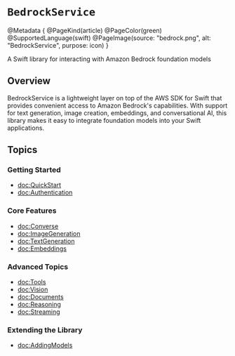 # ``BedrockService``

@Metadata {
    @PageKind(article)
    @PageColor(green)
    @SupportedLanguage(swift)
    @PageImage(source: "bedrock.png", alt: "BedrockService", purpose: icon)
}

A Swift library for interacting with Amazon Bedrock foundation models

## Overview

BedrockService is a lightweight layer on top of the AWS SDK for Swift that provides convenient access to Amazon Bedrock's capabilities. With support for text generation, image creation, embeddings, and conversational AI, this library makes it easy to integrate foundation models into your Swift applications.

## Topics

### Getting Started

- <doc:QuickStart>
- <doc:Authentication>

### Core Features

- <doc:Converse>
- <doc:ImageGeneration>
- <doc:TextGeneration>
- <doc:Embeddings>

### Advanced Topics

- <doc:Tools>
- <doc:Vision>
- <doc:Documents>
- <doc:Reasoning>
- <doc:Streaming>

### Extending the Library

- <doc:AddingModels>